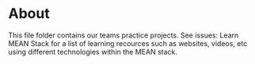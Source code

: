 # About
This file folder contains our teams practice projects. See issues: Learn MEAN Stack for a list of learning recources such as websites, videos, etc using different technologies within the MEAN stack.
